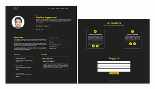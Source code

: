 <p>
  <img src="Files/img1.png" alt="Preview Img 1" width="45%" style="display:inline-block;"/>
  <img src="Files/img2.png" alt="Preview Img 2" width="45%" style="display:inline-block;"/>
</p>
